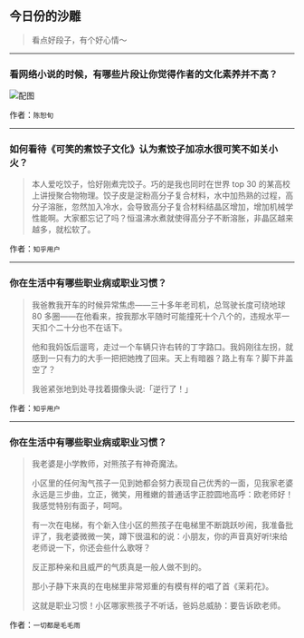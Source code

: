 ## 今日份的沙雕

> 看点好段子，有个好心情～


 
---

### 看网络小说的时候，有哪些片段让你觉得作者的文化素养并不高？

> 



![配图](http://pic1.zhimg.com/70/v2-64aac965f6b346248bfaa198b36dbb14_b.jpg)


作者：`陈恕旬`

---

### 如何看待《可笑的煮饺子文化》认为煮饺子加凉水很可笑不如关小火？

> 本人爱吃饺子，恰好刚煮完饺子。巧的是我也同时在世界 top 30 的某高校上讲授聚合物物理。饺子皮是淀粉高分子复合材料，水中加热熟的过程，高分子溶胀，忽然加入冷水，会导致高分子复合材料结晶区增加，增加机械学性能啊。大家都忘记了吗？恒温沸水煮就使得高分子不断溶胀，非晶区越来越多，就松软了。


作者：`知乎用户`

---

### 你在生活中有哪些职业病或职业习惯？

> 我爸教我开车的时候异常焦虑——三十多年老司机，总驾驶长度可绕地球 80 多圈——在他看来，按我那水平随时可能撞死十个八个的，违规水平一天扣个二十分也不在话下。
> 
> 他和我妈饭后遛弯，走过一个车辆只许右转的丁字路口。我妈刚往左拐，就感到一只有力的大手一把把她拽了回来。天上有暗器？路上有车？脚下井盖空了？
> 
> 我爸紧张地到处寻找着摄像头说:「逆行了！」


作者：`知乎用户`

---

### 你在生活中有哪些职业病或职业习惯？

> 我老婆是小学教师，对熊孩子有神奇魔法。
> 
> 小区里的任何淘气孩子一见到她都会努力表现自己优秀的一面，见我家老婆永远是三步曲，立正，微笑，用稚嫩的普通话字正腔圆地高呼：欧老师好！我感觉特别有面子，呵呵。
> 
> 有一次在电梯，有个新入住小区的熊孩子在电梯里不断跳跃吵闹，我准备批评了，我老婆微微一笑，蹲下很温和的说：小朋友，你的声音真好听!来给老师说一下，你还会些什么歌呀？
> 
> 反正那种亲和且威严的气质真是一般人做不到的。
> 
> 那小子静下来真的在电梯里非常郑重的有模有样的唱了首《茉莉花》。
> 
> 这就是职业习惯！小区哪家熊孩子不听话，爸妈总威胁：要告诉欧老师。


作者：`一切都是毛毛雨`